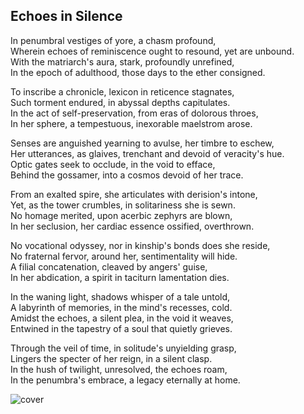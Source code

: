 ## Echoes in Silence

In penumbral vestiges of yore, a chasm profound,  
Wherein echoes of reminiscence ought to resound, yet are unbound.  
With the matriarch's aura, stark, profoundly unrefined,  
In the epoch of adulthood, those days to the ether consigned.

To inscribe a chronicle, lexicon in reticence stagnates,  
Such torment endured, in abyssal depths capitulates.  
In the act of self-preservation, from eras of dolorous throes,  
In her sphere, a tempestuous, inexorable maelstrom arose.

Senses are anguished yearning to avulse, her timbre to eschew,  
Her utterances, as glaives, trenchant and devoid of veracity's hue.  
Optic gates seek to occlude, in the void to efface,  
Behind the gossamer, into a cosmos devoid of her trace.

From an exalted spire, she articulates with derision's intone,  
Yet, as the tower crumbles, in solitariness she is sewn.  
No homage merited, upon acerbic zephyrs are blown,  
In her seclusion, her cardiac essence ossified, overthrown.

No vocational odyssey, nor in kinship's bonds does she reside,  
No fraternal fervor, around her, sentimentality will hide.  
A filial concatenation, cleaved by angers' guise,  
In her abdication, a spirit in taciturn lamentation dies.

In the waning light, shadows whisper of a tale untold,  
A labyrinth of memories, in the mind's recesses, cold.  
Amidst the echoes, a silent plea, in the void it weaves,  
Entwined in the tapestry of a soul that quietly grieves.

Through the veil of time, in solitude's unyielding grasp,  
Lingers the specter of her reign, in a silent clasp.  
In the hush of twilight, unresolved, the echoes roam,  
In the penumbra's embrace, a legacy eternally at home.

![cover](https://workers-ai.eankrenzin.workers.dev/?key=image-1703191780792.png)
